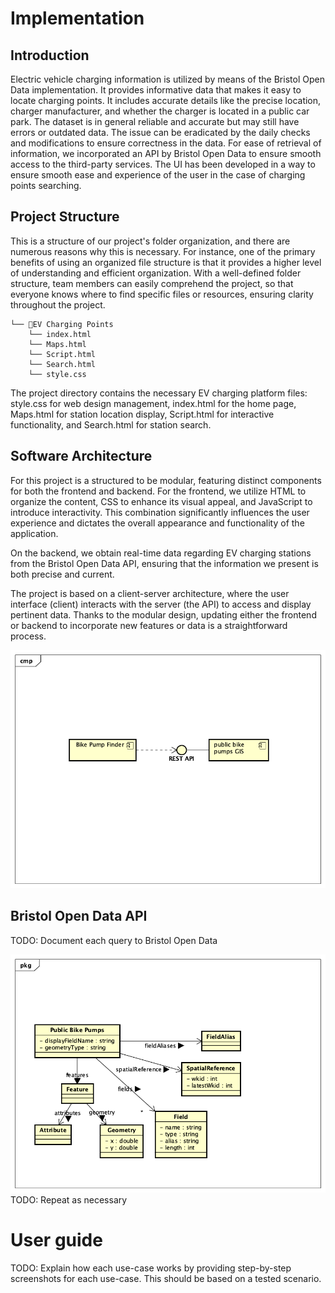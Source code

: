 # Implementation

## Introduction

Electric vehicle charging information is utilized by means of the Bristol Open Data implementation. It provides informative data that makes it easy to locate charging points. It includes accurate details like the precise location, charger manufacturer, and whether the charger is located in a public car park. The dataset is in general reliable and accurate but may still have errors or outdated data. The issue can be eradicated by the daily checks and modifications to ensure correctness in the data.
For ease of retrieval of information, we incorporated an API by Bristol Open Data to ensure smooth access to the third-party services. The UI has been developed in a way to ensure smooth ease and experience of the user in the case of charging points searching.


## Project Structure
This is a structure of our project's folder organization, and there are numerous reasons why this is necessary. For instance, one of the primary benefits of using an organized file structure is that it provides a higher level of understanding and efficient organization. With a well-defined folder structure, team members can easily comprehend the project, so that everyone knows where to find specific files or resources, ensuring clarity throughout the project.
```
└── 📁EV Charging Points
    └── index.html
    └── Maps.html
    └── Script.html
    └── Search.html
    └── style.css
```
The project directory contains the necessary EV charging platform files: style.css for web design management, index.html for the home page, Maps.html for station location display, Script.html for interactive functionality, and Search.html for station search.
## Software Architecture
 For this project is a structured to be modular, featuring distinct components for both the frontend and backend. For the frontend, we utilize HTML to organize the content, CSS to enhance its visual appeal, and JavaScript to introduce interactivity. This combination significantly influences the user experience and dictates the overall appearance and functionality of the application.

On the backend, we obtain real-time data regarding EV charging stations from the Bristol Open Data API, ensuring that the information we present is both precise and current.

The project is based on a client-server architecture, where the user interface (client) interacts with the server (the API) to access and display pertinent data. Thanks to the modular design, updating either the frontend or backend to incorporate new features or data is a straightforward process.

![Insert your component Diagram here](images/component.png)

## Bristol Open Data API
TODO: Document each query to Bristol Open Data

![UML Class diagrams representing JSON query results](images/class1.png)
TODO: Repeat as necessary

# User guide
TODO: Explain how each use-case works by providing step-by-step screenshots for each use-case. This should be based on a tested scenario.
